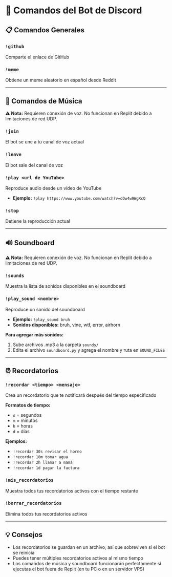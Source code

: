 # 🤖 Comandos del Bot de Discord

## 📋 Comandos Generales

### `!github`
Comparte el enlace de GitHub

### `!meme`
Obtiene un meme aleatorio en español desde Reddit

---

## 🎵 Comandos de Música
**⚠️ Nota:** Requieren conexión de voz. No funcionan en Replit debido a limitaciones de red UDP.

### `!join`
El bot se une a tu canal de voz actual

### `!leave`
El bot sale del canal de voz

### `!play <url de YouTube>`
Reproduce audio desde un video de YouTube
- **Ejemplo:** `!play https://www.youtube.com/watch?v=dQw4w9WgXcQ`

### `!stop`
Detiene la reproducción actual

---

## 🔊 Soundboard
**⚠️ Nota:** Requieren conexión de voz. No funcionan en Replit debido a limitaciones de red UDP.

### `!sounds`
Muestra la lista de sonidos disponibles en el soundboard

### `!play_sound <nombre>`
Reproduce un sonido del soundboard
- **Ejemplo:** `!play_sound bruh`
- **Sonidos disponibles:** bruh, vine, wtf, error, airhorn

**Para agregar más sonidos:**
1. Sube archivos .mp3 a la carpeta `sounds/`
2. Edita el archivo `soundboard.py` y agrega el nombre y ruta en `SOUND_FILES`

---

## ⏰ Recordatorios

### `!recordar <tiempo> <mensaje>`
Crea un recordatorio que te notificará después del tiempo especificado

**Formatos de tiempo:**
- `s` = segundos
- `m` = minutos  
- `h` = horas
- `d` = días

**Ejemplos:**
- `!recordar 30s revisar el horno`
- `!recordar 10m tomar agua`
- `!recordar 2h llamar a mamá`
- `!recordar 1d pagar la factura`

### `!mis_recordatorios`
Muestra todos tus recordatorios activos con el tiempo restante

### `!borrar_recordatorios`
Elimina todos tus recordatorios activos

---

## 💡 Consejos

- Los recordatorios se guardan en un archivo, así que sobreviven si el bot se reinicia
- Puedes tener múltiples recordatorios activos al mismo tiempo
- Los comandos de música y soundboard funcionarán perfectamente si ejecutas el bot fuera de Replit (en tu PC o en un servidor VPS)
